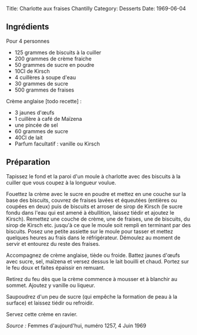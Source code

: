 Title: Charlotte aux fraises Chantilly
Category: Desserts
Date: 1969-06-04

## Ingrédients

Pour 4 personnes

* 125 grammes de biscuits à la cuiller
* 200 grammes de crème fraiche
* 50 grammes de sucre en poudre
* 10Cl de Kirsch
* 4 cuillères à soupe d'eau
* 30 grammes de sucre
* 500 grammes de fraises

Crème anglaise [todo recette] :
* 3 jaunes d'œufs
* 1 cuillère à café de Maïzena
* une pincée de sel
* 60 grammes de sucre
* 40Cl de lait
* Parfum facultatif : vanille ou Kirsch

## Préparation

Tapissez le fond et la paroi d'un moule à charlotte avec des biscuits à la
cuiller que vous coupez à la longueur voulue.

Fouettez la crème avec le sucre en poudre et mettez en une couche sur la base des
biscuits, couvrez de fraises lavées et équeutées (entières ou coupées en deux)
puis de biscuits et arroser de sirop de Kirsch (le sucre fondu dans l'eau qui
est amené à ébullition, laissez tiédir et ajoutez le Kirsch). Remettez une
couche de crème, une de fraises, une de biscuits, du sirop de Kirsch etc.
jusqu'à ce que le moule soit rempli en terminant par des biscuits. Posez une
petite assiette sur le moule pour tasser et mettez quelques heures au frais dans
le réfrigérateur. Démoulez au moment de servir et entourez du reste des fraises.

Accompagnez de crème anglaise, tiède ou froide. Battez jaunes d'œufs avec
sucre, sel, maïzena et versez dessus le lait bouilli et chaud. Portez sur le feu
doux et faites épaissir en remuant.

Retirez du feu dès que la crème commence à mousser et à blanchir au sommet.
Ajoutez y vanille ou liqueur.

Saupoudrez d'un peu de sucre (qui empêche la formation de peau à la surface) et
laissez tiédir ou refroidir.

Servez cette crème en ravier.

*Source :*  Femmes d'aujourd'hui, numéro 1257, 4 Juin 1969
